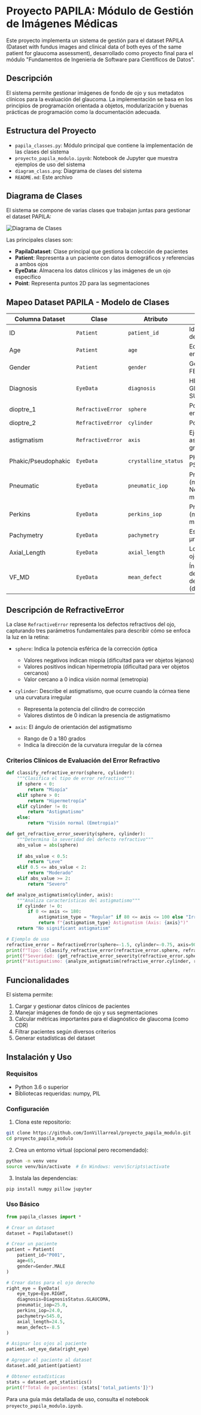 # Proyecto PAPILA: Módulo de Gestión de Imágenes Médicas

Este proyecto implementa un sistema de gestión para el dataset PAPILA (Dataset with fundus images and clinical data of both eyes of the same patient for glaucoma assessment), desarrollado como proyecto final para el módulo "Fundamentos de Ingeniería de Software para Científicos de Datos".

## Descripción

El sistema permite gestionar imágenes de fondo de ojo y sus metadatos clínicos para la evaluación del glaucoma. La implementación se basa en los principios de programación orientada a objetos, modularización y buenas prácticas de programación como la documentación adecuada.

## Estructura del Proyecto

- `papila_classes.py`: Módulo principal que contiene la implementación de las clases del sistema
- `proyecto_papila_modulo.ipynb`: Notebook de Jupyter que muestra ejemplos de uso del sistema
- `diagram_class.png`: Diagrama de clases del sistema
- `README.md`: Este archivo

## Diagrama de Clases

El sistema se compone de varias clases que trabajan juntas para gestionar el dataset PAPILA:

![Diagrama de Clases](diagram_class.png)

Las principales clases son:

- **PapilaDataset**: Clase principal que gestiona la colección de pacientes
- **Patient**: Representa a un paciente con datos demográficos y referencias a ambos ojos
- **EyeData**: Almacena los datos clínicos y las imágenes de un ojo específico
- **Point**: Representa puntos 2D para las segmentaciones

## Mapeo Dataset PAPILA - Modelo de Clases

| Columna Dataset     | Clase             | Atributo             | Descripción                                       |
|---------------------|-------------------|----------------------|---------------------------------------------------|
| ID                  | `Patient`         | `patient_id`         | Identificador único del paciente                  |
| Age                 | `Patient`         | `age`                | Edad del paciente en años                         |
| Gender              | `Patient`         | `gender`             | Género: MALE(0) o FEMALE(1)                       |
| Diagnosis           | `EyeData`         | `diagnosis`          | HEALTHY(0), GLAUCOMA(1), SUSPECT(2)               |
| dioptre_1           | `RefractiveError` | `sphere`             | Potencia esférica en dioptrías                    |
| dioptre_2           | `RefractiveError` | `cylinder`           | Potencia cilíndrica                               |
| astigmatism         | `RefractiveError` | `axis`               | Eje del astigmatismo en grados                    |
| Phakic/Pseudophakic | `EyeData`         | `crystalline_status` | PHAKIC(0), PSEUDOPHAKIC(1)                        |
| Pneumatic           | `EyeData`         | `pneumatic_iop`      | Presión intraocular (método Neumático en mmHg)    |
| Perkins             | `EyeData`         | `perkins_iop`        | Presión intraocular (método Perkins en mmHg)      |
| Pachymetry          | `EyeData`         | `pachymetry`         | Espesor corneal en μm                             |
| Axial_Length        | `EyeData`         | `axial_length`       | Longitud axial del ojo en mm                      |
| VF_MD               | `EyeData`         | `mean_defect`        | Índice de desviación media del campo visual (dB)  |


## Descripción de RefractiveError

La clase `RefractiveError` representa los defectos refractivos del ojo, capturando tres parámetros fundamentales para describir cómo se enfoca la luz en la retina:

- `sphere`: Indica la potencia esférica de la corrección óptica
  - Valores negativos indican miopía (dificultad para ver objetos lejanos)
  - Valores positivos indican hipermetropía (dificultad para ver objetos cercanos)
  - Valor cercano a 0 indica visión normal (emetropia)

- `cylinder`: Describe el astigmatismo, que ocurre cuando la córnea tiene una curvatura irregular
  - Representa la potencia del cilindro de corrección
  - Valores distintos de 0 indican la presencia de astigmatismo

- `axis`: El ángulo de orientación del astigmatismo
  - Rango de 0 a 180 grados
  - Indica la dirección de la curvatura irregular de la córnea

### Criterios Clínicos de Evaluación del Error Refractivo

```python
def classify_refractive_error(sphere, cylinder):
    """Clasifica el tipo de error refractivo"""
    if sphere < 0:
        return "Miopía"
    elif sphere > 0:
        return "Hipermetropía"
    elif cylinder != 0:
        return "Astigmatismo"
    else:
        return "Visión normal (Emetropia)"

def get_refractive_error_severity(sphere, cylinder):
    """Determina la severidad del defecto refractivo"""
    abs_value = abs(sphere)
    
    if abs_value < 0.5:
        return "Leve"
    elif 0.5 <= abs_value < 2:
        return "Moderado"
    elif abs_value >= 2:
        return "Severo"

def analyze_astigmatism(cylinder, axis):
    """Analiza características del astigmatismo"""
    if cylinder != 0:
        if 0 <= axis <= 180:
            astigmatism_type = "Regular" if 80 <= axis <= 100 else "Irregular"
            return f"{astigmatism_type} Astigmatism (Axis: {axis}°)"
    return "No significant astigmatism"

# Ejemplo de uso
refractive_error = RefractiveError(sphere=-1.5, cylinder=-0.75, axis=90)
print(f"Tipo: {classify_refractive_error(refractive_error.sphere, refractive_error.cylinder)}")
print(f"Severidad: {get_refractive_error_severity(refractive_error.sphere, refractive_error.cylinder)}")
print(f"Astigmatismo: {analyze_astigmatism(refractive_error.cylinder, refractive_error.axis)}")


```
## Funcionalidades

El sistema permite:

1. Cargar y gestionar datos clínicos de pacientes
2. Manejar imágenes de fondo de ojo y sus segmentaciones
3. Calcular métricas importantes para el diagnóstico de glaucoma (como CDR)
4. Filtrar pacientes según diversos criterios
5. Generar estadísticas del dataset

## Instalación y Uso

### Requisitos

- Python 3.6 o superior
- Bibliotecas requeridas: numpy, PIL

### Configuración

1. Clona este repositorio:
```bash
git clone https://github.com/IonVillarreal/proyecto_papila_modulo.git
cd proyecto_papila_modulo
```

2. Crea un entorno virtual (opcional pero recomendado):
```bash
python -m venv venv
source venv/bin/activate  # En Windows: venv\Scripts\activate
```

3. Instala las dependencias:
```bash
pip install numpy pillow jupyter
```

### Uso Básico

```python
from papila_classes import *

# Crear un dataset
dataset = PapilaDataset()

# Crear un paciente
patient = Patient(
    patient_id="P001",
    age=65,
    gender=Gender.MALE
)

# Crear datos para el ojo derecho
right_eye = EyeData(
    eye_type=Eye.RIGHT,
    diagnosis=DiagnosisStatus.GLAUCOMA,
    pneumatic_iop=25.0,
    perkins_iop=24.0,
    pachymetry=545.0,
    axial_length=24.5,
    mean_defect=-8.5
)

# Asignar los ojos al paciente
patient.set_eye_data(right_eye)

# Agregar el paciente al dataset
dataset.add_patient(patient)

# Obtener estadísticas
stats = dataset.get_statistics()
print(f"Total de pacientes: {stats['total_patients']}")
```

Para una guía más detallada de uso, consulta el notebook `proyecto_papila_modulo.ipynb`.
